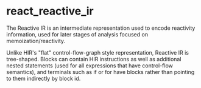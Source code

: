 # react_reactive_ir

The Reactive IR is an intermediate representation used to encode reactivity information, used for later stages of analysis focused on memoization/reactivity.

Unlike HIR's "flat" control-flow-graph style representation, Reactive IR is tree-shaped. Blocks can contain HIR instructions as well as additional nested
statements (used for all expressions that have control-flow semantics), and terminals such as if or for have blocks rather than pointing to them indirectly by block id.

